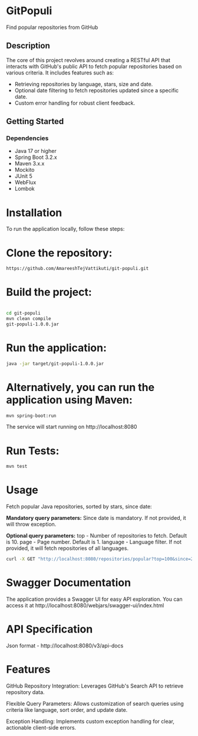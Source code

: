 # GitPopuli
Find popular repositories from GitHub

## Description

The core of this project revolves around creating a RESTful API that interacts with GitHub's public API to fetch popular repositories based on various criteria. It includes features such as:

- Retrieving repositories by language, stars, size and date.
- Optional date filtering to fetch repositories updated since a specific date.
- Custom error handling for robust client feedback.

## Getting Started

### Dependencies

- Java 17 or higher
- Spring Boot 3.2.x
- Maven 3.x.x
- Mockito
- JUnit 5
- WebFlux
- Lombok

# Installation
To run the application locally, follow these steps:

# Clone the repository:

```bash
https://github.com/AmareeshTejVattikuti/git-populi.git
```

# Build the project:

```bash

cd git-populi
mvn clean compile
git-populi-1.0.0.jar
```

# Run the application:

```bash
java -jar target/git-populi-1.0.0.jar
```

# Alternatively, you can run the application using Maven:

```bash
mvn spring-boot:run
```
The service will start running on http://localhost:8080

# Run Tests:

```bash
mvn test
```

# Usage
Fetch popular Java repositories, sorted by stars, since date:

**Mandatory query parameters:**
Since date is mandatory. If not provided, it will throw exception.

**Optional query parameters:**
top - Number of repositories to fetch. Default is 10.
page - Page number. Default is 1.
language - Language filter. If not provided, it will fetch repositories of all languages.

```bash
curl -X GET "http://localhost:8080/repositories/popular?top=100&since=2021-01-01&page=1&language=Python" -H "accept: application/json"
```


# Swagger Documentation
The application provides a Swagger UI for easy API exploration. You can access it at http://localhost:8080/webjars/swagger-ui/index.html

# API Specification
Json format - http://localhost:8080/v3/api-docs

# Features
GitHub Repository Integration: Leverages GitHub's Search API to retrieve repository data. 

Flexible Query Parameters: Allows customization of search queries using criteria like language, sort order, and update date.

Exception Handling: Implements custom exception handling for clear, actionable client-side errors.

